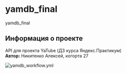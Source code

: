 # yamdb_final
yamdb_final

## Информация о проекте
API для проекта YaTube (ДЗ курса Яндекс.Практикум)  
**Автор:** Никитенко Алексей, когорта 27

![yamdb_workflow.yml](https://github.com/avnikitenko/yamdb_final/actions/workflows/yamdb_workflow/badge.svg)
